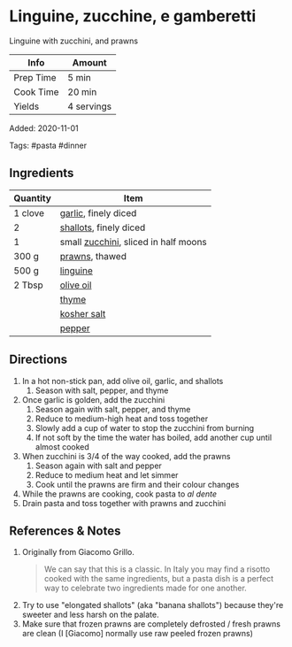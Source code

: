 # Linguine, zucchine, e gamberetti

Linguine with zucchini, and prawns

| Info      | Amount     |
| --------- | ---------- |
| Prep Time | 5 min      |
| Cook Time | 20 min     |
| Yields    | 4 servings |

Added: 2020-11-01

Tags: #pasta #dinner

## Ingredients

| Quantity | Item                                                                |
| -------- | ------------------------------------------------------------------- |
| 1 clove  | [garlic](../_ingredients/garlic.md), finely diced                   |
| 2        | [shallots](../_ingredients/shallots.md), finely diced               |
| 1        | small [zucchini](../_ingredients/zucchini.md), sliced in half moons |
| 300 g    | [prawns](../_ingredients/prawns.md), thawed                         |
| 500 g    | [linguine](../_ingredients/linguine.md)                             |
| 2 Tbsp   | [olive oil](../_ingredients/olive%20oil.md)                         |
|          | [thyme](../_ingredients/thyme.md)                                   |
|          | [kosher salt](../_ingredients/kosher%20salt.md)                     |
|          | [pepper](../_ingredients/pepper.md)                                 |

## Directions

1. In a hot non-stick pan, add olive oil, garlic, and shallots
    1. Season with salt, pepper, and thyme
2. Once garlic is golden, add the zucchini
    1. Season again with salt, pepper, and thyme
    2. Reduce to medium-high heat and toss together
    3. Slowly add a cup of water to stop the zucchini from burning
    4. If not soft by the time the water has boiled, add another cup until almost cooked
3. When zucchini is 3/4 of the way cooked, add the prawns
    1. Season again with salt and pepper
    2. Reduce to medium heat and let simmer
    3. Cook until the prawns are firm and their colour changes
4. While the prawns are cooking, cook pasta to _al dente_
5. Drain pasta and toss together with prawns and zucchini

## References & Notes

1. Originally from Giacomo Grillo.
    > We can say that this is a classic.
    > In Italy you may find a risotto cooked with the same ingredients, but a pasta dish is a perfect way to celebrate two ingredients made for one another.
2. Try to use "elongated shallots" (aka "banana shallots") because they're sweeter and less harsh on the palate.
3. Make sure that frozen prawns are completely defrosted / fresh prawns are clean (I [Giacomo] normally use raw peeled frozen prawns)
